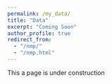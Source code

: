 ```yaml
---
permalink: /my_data/
title: "Data"
excerpt: "Coming Soon"
author_profile: true
redirect_from: 
  - "/nmp/"
  - "/nmp.html"
---
```


This a page is under construction

  
